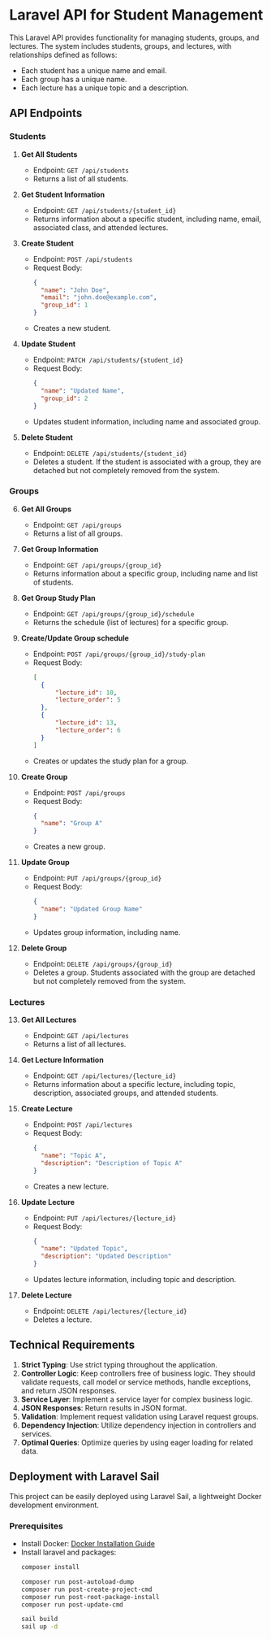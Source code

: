 # Laravel API for Student Management

This Laravel API provides functionality for managing students, groups, and lectures. The system includes students, groups, and lectures, with relationships defined as follows:

- Each student has a unique name and email.
- Each group has a unique name.
- Each lecture has a unique topic and a description.

## API Endpoints

### Students

1. **Get All Students**
    - Endpoint: `GET /api/students`
    - Returns a list of all students.

2. **Get Student Information**
    - Endpoint: `GET /api/students/{student_id}`
    - Returns information about a specific student, including name, email, associated class, and attended lectures.

3. **Create Student**
    - Endpoint: `POST /api/students`
    - Request Body:
      ```json
      {
        "name": "John Doe",
        "email": "john.doe@example.com",
        "group_id": 1
      }
      ```
    - Creates a new student.

4. **Update Student**
    - Endpoint: `PATCH /api/students/{student_id}`
    - Request Body:
      ```json
      {
        "name": "Updated Name",
        "group_id": 2
      }
      ```
    - Updates student information, including name and associated group.

5. **Delete Student**
    - Endpoint: `DELETE /api/students/{student_id}`
    - Deletes a student. If the student is associated with a group, they are detached but not completely removed from the system.

### Groups

6. **Get All Groups**
    - Endpoint: `GET /api/groups`
    - Returns a list of all groups.

7. **Get Group Information**
    - Endpoint: `GET /api/groups/{group_id}`
    - Returns information about a specific group, including name and list of students.

8. **Get Group Study Plan**
    - Endpoint: `GET /api/groups/{group_id}/schedule`
    - Returns the schedule (list of lectures) for a specific group.

9. **Create/Update Group schedule**
    - Endpoint: `POST /api/groups/{group_id}/study-plan`
    - Request Body:
      ```json
      [
        {
            "lecture_id": 10,
            "lecture_order": 5
        },
        {
            "lecture_id": 13,
            "lecture_order": 6
        }
      ]
      ```
    - Creates or updates the study plan for a group.

10. **Create Group**
    - Endpoint: `POST /api/groups`
    - Request Body:
      ```json
      {
        "name": "Group A"
      }
      ```
    - Creates a new group.

11. **Update Group**
    - Endpoint: `PUT /api/groups/{group_id}`
    - Request Body:
      ```json
      {
        "name": "Updated Group Name"
      }
      ```
    - Updates group information, including name.

12. **Delete Group**
    - Endpoint: `DELETE /api/groups/{group_id}`
    - Deletes a group. Students associated with the group are detached but not completely removed from the system.

### Lectures

13. **Get All Lectures**
    - Endpoint: `GET /api/lectures`
    - Returns a list of all lectures.

14. **Get Lecture Information**
    - Endpoint: `GET /api/lectures/{lecture_id}`
    - Returns information about a specific lecture, including topic, description, associated groups, and attended students.

15. **Create Lecture**
    - Endpoint: `POST /api/lectures`
    - Request Body:
      ```json
      {
        "name": "Topic A",
        "description": "Description of Topic A"
      }
      ```
    - Creates a new lecture.

16. **Update Lecture**
    - Endpoint: `PUT /api/lectures/{lecture_id}`
    - Request Body:
      ```json
      {
        "name": "Updated Topic",
        "description": "Updated Description"
      }
      ```
    - Updates lecture information, including topic and description.

17. **Delete Lecture**
    - Endpoint: `DELETE /api/lectures/{lecture_id}`
    - Deletes a lecture.

## Technical Requirements

1. **Strict Typing**: Use strict typing throughout the application.
2. **Controller Logic**: Keep controllers free of business logic. They should validate requests, call model or service methods, handle exceptions, and return JSON responses.
3. **Service Layer**: Implement a service layer for complex business logic.
4. **JSON Responses**: Return results in JSON format.
5. **Validation**: Implement request validation using Laravel request groups.
6. **Dependency Injection**: Utilize dependency injection in controllers and services.
7. **Optimal Queries**: Optimize queries by using eager loading for related data.

## Deployment with Laravel Sail

This project can be easily deployed using Laravel Sail, a lightweight Docker development environment.

### Prerequisites

- Install Docker: [Docker Installation Guide](https://docs.docker.com/get-docker/)
- Install laravel and packages:
  ```bash
  composer install
  ```
  ```bash
  composer run post-autoload-dump
  composer run post-create-project-cmd
  composer run post-root-package-install
  composer run post-update-cmd
  ```
  ```bash
  sail build
  sail up -d
  ```
